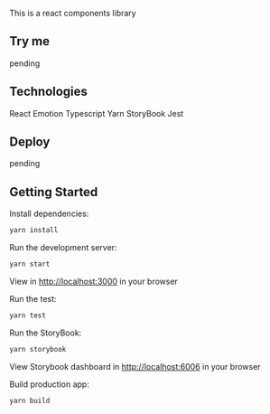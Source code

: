 This is a react components library
## Try me

pending

## Technologies

React
Emotion
Typescript
Yarn
StoryBook
Jest

## Deploy

pending

## Getting Started

Install dependencies:

```bash
yarn install
```

Run the development server:

```bash
yarn start
```

View in [http://localhost:3000](http://localhost:3000) in your browser

Run the test:

```bash
yarn test
```

Run the StoryBook:

```bash
yarn storybook
```

View Storybook dashboard in [http://localhost:6006](http://localhost:6006) in your browser

Build production app:

```bash
yarn build
```
